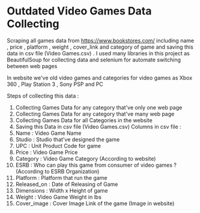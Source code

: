 # Outdated Video Games Data Collecting
Scraping all games data from https://www.bookstores.com/ including name , price , platform , weight , cover_link and category of game and saving this data in csv file (Video Games.csv) .
 I used many libraries in this project as BeautifulSoup for collecting data and selenium for automate switching between web pages

In website we've old video games and categories for video games as Xbox 360 , Play Station 3 , Sony PSP and PC

Steps of collecting this data :
 1.   Collecting Games Data for any category that've only one web page 
 2.   Collecting Games Data for any category that've many web page
 3.   Collecting Games Data for all Categories in the website
 4.   Saving this Data in csv file (Video Games.csv)
Columns in csv file :
1. Name : Video Game Name
2. Studio : Studio that've designed the game
3. UPC : Unit Product Code for game
4. Price :  Video Game Price
5. Category :  Video Game Category (According to website)
6. ESRB :  Who can play this game from consumer of video games ?    (According to  ESRB Organization)
7. Platform : Platform that run the game
8. Released_on : Date of Releasing of Game 
9. Dimensions : Width x Height of game 
10. Weight : Video Game Weight in lbs
11. Cover_image : Cover Image Link of the game (Image in website)
